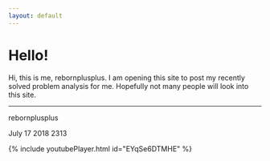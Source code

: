 ```yaml
---
layout: default
---
```


# Hello!

Hi, this is me, rebornplusplus. I am opening this site to post my recently solved problem analysis for me. Hopefully not many people will look into this site.

* * *
rebornplusplus

July 17 2018 2313

{% include youtubePlayer.html id="EYqSe6DTMHE" %}
